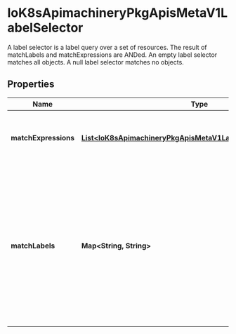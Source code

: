 

# IoK8sApimachineryPkgApisMetaV1LabelSelector

A label selector is a label query over a set of resources. The result of matchLabels and matchExpressions are ANDed. An empty label selector matches all objects. A null label selector matches no objects.
## Properties

Name | Type | Description | Notes
------------ | ------------- | ------------- | -------------
**matchExpressions** | [**List&lt;IoK8sApimachineryPkgApisMetaV1LabelSelectorRequirement&gt;**](IoK8sApimachineryPkgApisMetaV1LabelSelectorRequirement.md) | matchExpressions is a list of label selector requirements. The requirements are ANDed. |  [optional]
**matchLabels** | **Map&lt;String, String&gt;** | matchLabels is a map of {key,value} pairs. A single {key,value} in the matchLabels map is equivalent to an element of matchExpressions, whose key field is \&quot;key\&quot;, the operator is \&quot;In\&quot;, and the values array contains only \&quot;value\&quot;. The requirements are ANDed. |  [optional]



